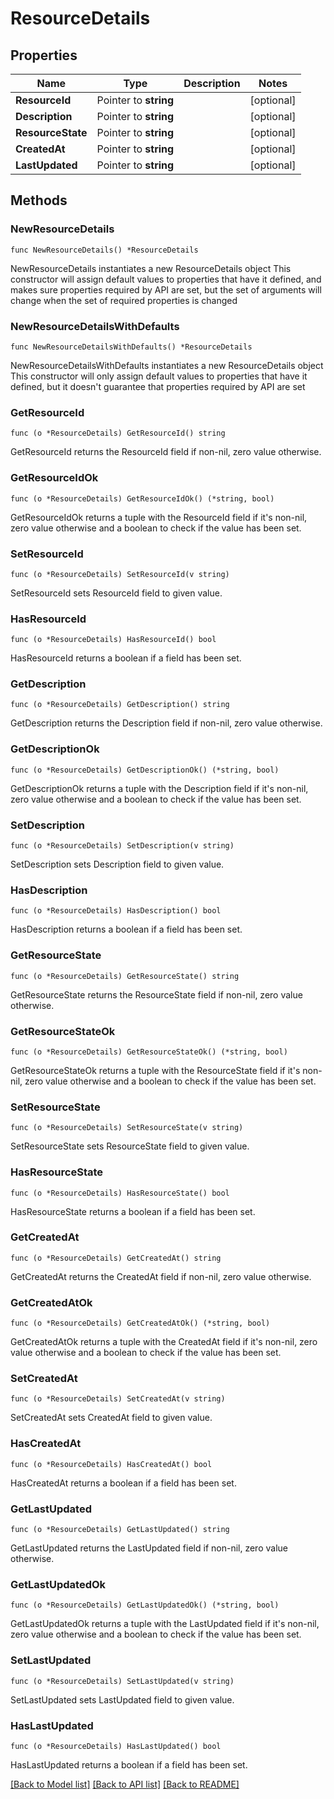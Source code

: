 # ResourceDetails

## Properties

Name | Type | Description | Notes
------------ | ------------- | ------------- | -------------
**ResourceId** | Pointer to **string** |  | [optional] 
**Description** | Pointer to **string** |  | [optional] 
**ResourceState** | Pointer to **string** |  | [optional] 
**CreatedAt** | Pointer to **string** |  | [optional] 
**LastUpdated** | Pointer to **string** |  | [optional] 

## Methods

### NewResourceDetails

`func NewResourceDetails() *ResourceDetails`

NewResourceDetails instantiates a new ResourceDetails object
This constructor will assign default values to properties that have it defined,
and makes sure properties required by API are set, but the set of arguments
will change when the set of required properties is changed

### NewResourceDetailsWithDefaults

`func NewResourceDetailsWithDefaults() *ResourceDetails`

NewResourceDetailsWithDefaults instantiates a new ResourceDetails object
This constructor will only assign default values to properties that have it defined,
but it doesn't guarantee that properties required by API are set

### GetResourceId

`func (o *ResourceDetails) GetResourceId() string`

GetResourceId returns the ResourceId field if non-nil, zero value otherwise.

### GetResourceIdOk

`func (o *ResourceDetails) GetResourceIdOk() (*string, bool)`

GetResourceIdOk returns a tuple with the ResourceId field if it's non-nil, zero value otherwise
and a boolean to check if the value has been set.

### SetResourceId

`func (o *ResourceDetails) SetResourceId(v string)`

SetResourceId sets ResourceId field to given value.

### HasResourceId

`func (o *ResourceDetails) HasResourceId() bool`

HasResourceId returns a boolean if a field has been set.

### GetDescription

`func (o *ResourceDetails) GetDescription() string`

GetDescription returns the Description field if non-nil, zero value otherwise.

### GetDescriptionOk

`func (o *ResourceDetails) GetDescriptionOk() (*string, bool)`

GetDescriptionOk returns a tuple with the Description field if it's non-nil, zero value otherwise
and a boolean to check if the value has been set.

### SetDescription

`func (o *ResourceDetails) SetDescription(v string)`

SetDescription sets Description field to given value.

### HasDescription

`func (o *ResourceDetails) HasDescription() bool`

HasDescription returns a boolean if a field has been set.

### GetResourceState

`func (o *ResourceDetails) GetResourceState() string`

GetResourceState returns the ResourceState field if non-nil, zero value otherwise.

### GetResourceStateOk

`func (o *ResourceDetails) GetResourceStateOk() (*string, bool)`

GetResourceStateOk returns a tuple with the ResourceState field if it's non-nil, zero value otherwise
and a boolean to check if the value has been set.

### SetResourceState

`func (o *ResourceDetails) SetResourceState(v string)`

SetResourceState sets ResourceState field to given value.

### HasResourceState

`func (o *ResourceDetails) HasResourceState() bool`

HasResourceState returns a boolean if a field has been set.

### GetCreatedAt

`func (o *ResourceDetails) GetCreatedAt() string`

GetCreatedAt returns the CreatedAt field if non-nil, zero value otherwise.

### GetCreatedAtOk

`func (o *ResourceDetails) GetCreatedAtOk() (*string, bool)`

GetCreatedAtOk returns a tuple with the CreatedAt field if it's non-nil, zero value otherwise
and a boolean to check if the value has been set.

### SetCreatedAt

`func (o *ResourceDetails) SetCreatedAt(v string)`

SetCreatedAt sets CreatedAt field to given value.

### HasCreatedAt

`func (o *ResourceDetails) HasCreatedAt() bool`

HasCreatedAt returns a boolean if a field has been set.

### GetLastUpdated

`func (o *ResourceDetails) GetLastUpdated() string`

GetLastUpdated returns the LastUpdated field if non-nil, zero value otherwise.

### GetLastUpdatedOk

`func (o *ResourceDetails) GetLastUpdatedOk() (*string, bool)`

GetLastUpdatedOk returns a tuple with the LastUpdated field if it's non-nil, zero value otherwise
and a boolean to check if the value has been set.

### SetLastUpdated

`func (o *ResourceDetails) SetLastUpdated(v string)`

SetLastUpdated sets LastUpdated field to given value.

### HasLastUpdated

`func (o *ResourceDetails) HasLastUpdated() bool`

HasLastUpdated returns a boolean if a field has been set.


[[Back to Model list]](../README.md#documentation-for-models) [[Back to API list]](../README.md#documentation-for-api-endpoints) [[Back to README]](../README.md)


